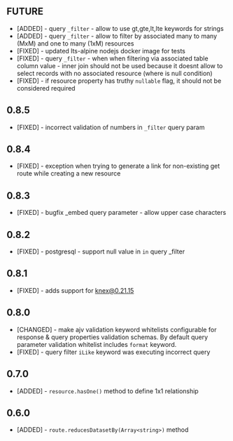 ## FUTURE

* [ADDED] - query `_filter` - allow to use gt,gte,lt,lte keywords for strings
* [ADDED] - query `_filter` - allow to filter by associated many to many (MxM) and one to many (1xM) resources
* [FIXED] - updated lts-alpine nodejs docker image for tests
* [FIXED] - query `_filter` - when when filtering via associated table column value - inner join should not be used because it doesnt allow to select records with no associated resource (where is null condition)
* [FIXED] - if resource property has truthy `nullable` flag, it should not be considered required

## 0.8.5

* [FIXED] - incorrect validation of numbers in `_filter` query param

## 0.8.4

* [FIXED] - exception when trying to generate a link for non-existing get route while creating a new resource

## 0.8.3

* [FIXED] -  bugfix _embed query parameter - allow upper case characters

## 0.8.2

* [FIXED] - postgresql - support null value in `in` query _filter

## 0.8.1

* [FIXED] - adds support for knex@0.21.15

## 0.8.0

* [CHANGED] - make ajv validation keyword whitelists configurable for response & query properties validation schemas. By default query parameter validation whitelist includes `format` keyword.
* [FIXED] - query filter `iLike` keyword was executing incorrect query

## 0.7.0

* [ADDED] - `resource.hasOne()` method to define 1x1 relationship

## 0.6.0

* [ADDED] - `route.reducesDatasetBy(Array<string>)` method

